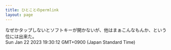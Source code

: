 ```yaml
---
title: ひとことのpermlink
layout: page
---
```

<div class="box" dt="1674383412027">
  なぜかタップしないとソフトキーが開かないが、他はまぁこんなもんか、という位には出来た。
  <div class="content is-small">Sun Jan 22 2023 19:30:12 GMT+0900 (Japan Standard Time)</div>
</div>